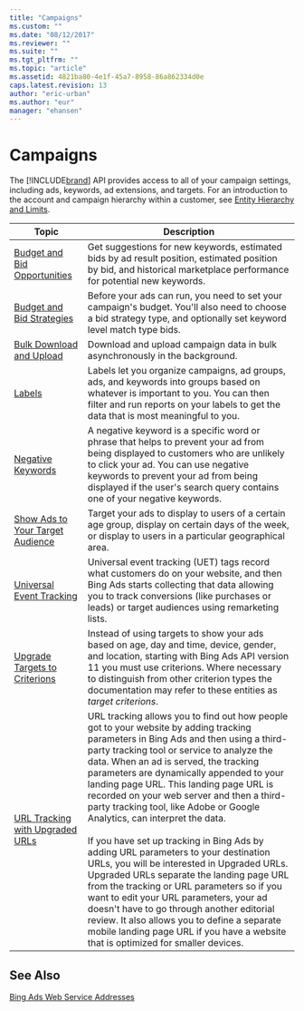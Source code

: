 ```yaml
---
title: "Campaigns"
ms.custom: ""
ms.date: "08/12/2017"
ms.reviewer: ""
ms.suite: ""
ms.tgt_pltfrm: ""
ms.topic: "article"
ms.assetid: 4821ba80-4e1f-45a7-8958-86a862334d0e
caps.latest.revision: 13
author: "eric-urban"
ms.author: "eur"
manager: "ehansen"
---
```

# Campaigns
The [!INCLUDE[brand](../concepts/includes/brand.md)] API provides access to all of your campaign settings, including ads, keywords, ad extensions, and targets. For an introduction to the account and campaign hierarchy within a customer, see [Entity Hierarchy and Limits](../concepts/entity-hierarchy-and-limits.md).

|Topic|Description|
|---------|---------------|
|[Budget and Bid Opportunities](../concepts/budget-and-bid-opportunities.md)|Get suggestions for new keywords, estimated bids by ad result position, estimated position by bid, and historical marketplace performance for potential new keywords.|
|[Budget and Bid Strategies](../concepts/budget-and-bid-strategies.md)|Before your ads can run, you need to set your campaign's budget. You'll also need to choose a bid strategy type, and optionally set keyword level match type bids. |
|[Bulk Download and Upload](../concepts/bulk-download-and-upload.md)|Download and upload campaign data in bulk asynchronously in the background.|
|[Labels](../concepts/labels.md)|Labels let you organize campaigns, ad groups, ads, and keywords into groups based on whatever is important to you. You can then filter and run reports on your labels to get the data that is most meaningful to you.|
|[Negative Keywords](../concepts/negative-keywords.md)|A negative keyword is a specific word or phrase that helps to prevent your ad from being displayed to customers who are unlikely to click your ad. You can use negative keywords to prevent your ad from being displayed if the user's search query contains one of your negative keywords.|
|[Show Ads to Your Target Audience](../concepts/show-ads-to-your-target-audience.md)|Target your ads to display to users of a certain age group, display on certain days of the week, or display to users in a particular geographical area.|
|[Universal Event Tracking](../concepts/universal-event-tracking.md)|Universal event tracking (UET) tags record what customers do on your website, and then Bing Ads starts collecting that data allowing you to track conversions (like purchases or leads) or target audiences using remarketing lists.|
|[Upgrade Targets to Criterions](../concepts/upgrade-targets-to-criterions.md)|Instead of using targets to show your ads based on age, day and time, device, gender, and location, starting with Bing Ads API version 11 you must use criterions. Where necessary to distinguish from other criterion types the documentation may refer to these entities as *target criterions*.|
|[URL Tracking with Upgraded URLs](../concepts/url-tracking-with-upgraded-urls.md)|URL tracking allows you to find out how people got to your website by adding tracking parameters in Bing Ads and then using a third-party tracking tool or service to analyze the data. When an ad is served, the tracking parameters are dynamically appended to your landing page URL. This landing page URL is recorded on your web server and then a third-party tracking tool, like Adobe or Google Analytics, can interpret the data.<br/><br/>If you have set up tracking in Bing Ads by adding URL parameters to your destination URLs, you will be interested in Upgraded URLs. Upgraded URLs separate the landing page URL from the tracking or URL parameters so if you want to edit your URL parameters, your ad doesn't have to go through another editorial review. It also allows you to define a separate mobile landing page URL if you have a website that is optimized for smaller devices.|

## See Also
[Bing Ads Web Service Addresses](../concepts/bing-ads-web-service-addresses.md)

